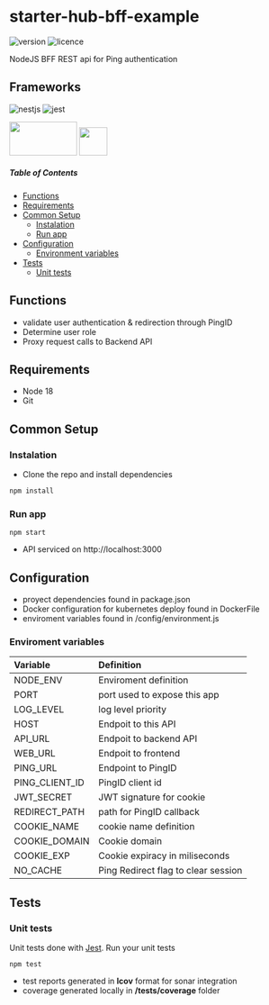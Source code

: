 # starter-hub-bff-example

![version](https://badgen.net/badge/version/1.0.0/cyan)
![licence](https://badgen.net/badge/licence/ISC/gray)

NodeJS BFF REST api for Ping authentication

## Frameworks

![nestjs](https://badgen.net/badge/nestjs/10.0.0/gray)
![jest](https://badgen.net/badge/jest/29.5.0/red)

<a href="https://docs.nestjs.com/" title="Vue3"><img src="https://docs.nestjs.com/assets/logo-small.svg" width="120" height="60"/></a>
<a href="https://jestjs.io/es-ES/" title="Jest"><img src="https://camo.githubusercontent.com/25e63e3a805b70ec042ed7109f576df0f4cfacee682bb7193c65b11151c86bdd/68747470733a2f2f63646e2e61757468302e636f6d2f626c6f672f74657374696e672d72656163742d776974682d6a6573742f6c6f676f2e706e67" width="50" height="50"/></a>

##### Table of Contents  
- [Functions](#functions)
- [Requirements](#requirements)
- [Common Setup](#common-setup)
  - [Instalation](#instalation)
  - [Run app](#run-app)
- [Configuration](#configuration)
  - [Environment variables](#enviroment-variables)
- [Tests](#tests)
  - [Unit tests](#unit-test)

## Functions

- validate user authentication & redirection through PingID
- Determine user role
- Proxy request calls to Backend API

## Requirements

- Node 18
- Git

## Common Setup

### Instalation

- Clone the repo and install dependencies

```bash
npm install
```

### Run app
```
npm start
```
- API serviced on http://localhost:3000

## Configuration

- proyect dependencies found in package.json
- Docker configuration for kubernetes deploy found in DockerFile
- enviroment variables found in /config/environment.js

### Enviroment variables

| Variable             |     Definition                       |
| :------------------- | :----------------------------------- |
| NODE_ENV             | Enviroment definition                |
| PORT                 | port used to expose this app         |
| LOG_LEVEL            | log level priority                   |
| HOST                 | Endpoit to this API                  |
| API_URL              | Endpoit to backend API               |
| WEB_URL              | Endpoit to frontend                  |
| PING_URL             | Endpoint to PingID                   |
| PING_CLIENT_ID       | PingID client id                     |
| JWT_SECRET           | JWT signature for cookie             |
| REDIRECT_PATH        | path for PingID callback             |
| COOKIE_NAME          | cookie name definition               |
| COOKIE_DOMAIN        | Cookie domain                        |
| COOKIE_EXP           | Cookie expiracy in miliseconds       |
| NO_CACHE             | Ping Redirect flag to clear session  |

## Tests

### Unit tests

Unit tests done with [Jest](https://jestjs.io/). 
Run your unit tests

```
npm test
```
* test reports generated in **lcov** format for sonar integration
* coverage generated locally in **/tests/coverage** folder

